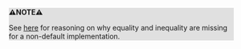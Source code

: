 <div style="margin:2em; background-color: #e0e0e0;">

<strong>⚠️NOTE️️️⚠️</strong>

See [here](https://stackoverflow.com/a/58780946) for reasoning on why equality and inequality are missing for a non-default implementation.
</div>


